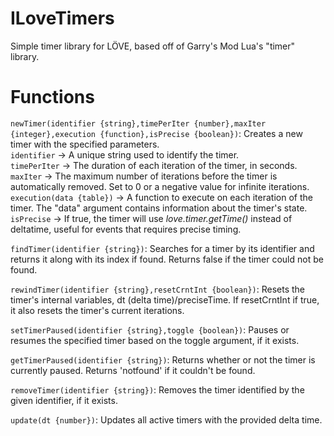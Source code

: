 # ILoveTimers
Simple timer library for LÖVE, based off of Garry's Mod Lua's "timer" library.

# Functions

```newTimer(identifier {string},timePerIter {number},maxIter {integer},execution {function},isPrecise {boolean})```: Creates a new timer with the specified parameters.\
```identifier``` -> A unique string used to identify the timer.\
```timePerIter``` -> The duration of each iteration of the timer, in seconds.\
```maxIter``` -> The maximum number of iterations before the timer is automatically removed. Set to 0 or a negative value for infinite iterations.\
```execution(data {table})``` -> A function to execute on each iteration of the timer. The "data" argument contains information about the timer's state.
```isPrecise``` -> If true, the timer will use *love.timer.getTime()* instead of deltatime, useful for events that requires precise timing.

```findTimer(identifier {string})```: Searches for a timer by its identifier and returns it along with its index if found. Returns false if the timer could not be found.

```rewindTimer(identifier {string},resetCrntInt {boolean})```: Resets the timer's internal variables, dt (delta time)/preciseTime. If resetCrntInt if true, it also resets the timer's current iterations.

```setTimerPaused(identifier {string},toggle {boolean})```: Pauses or resumes the specified timer based on the toggle argument, if it exists.

```getTimerPaused(identifier {string})```: Returns whether or not the timer is currently paused. Returns 'notfound' if it couldn't be found.

```removeTimer(identifier {string})```: Removes the timer identified by the given identifier, if it exists.

```update(dt {number})```: Updates all active timers with the provided delta time.
